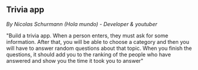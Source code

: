 ## Trivia app

*By Nicolas Schurmann (Hola mundo) - Developer & youtuber*

"Build a trivia app. When a person enters, they must ask for some information. After that, you will be able to choose a category and then you will have to answer random questions about that topic. When you finish the questions, it should add you to the ranking of the people who have answered and show you the time it took you to answer"

